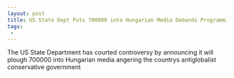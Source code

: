 ```yaml
---
layout: post
title: US State Dept Puts 700000 into Hungarian Media Demands Programming Against Orban Patriots
tags:
 -
---
```

The US State Department has courted controversy by announcing it will plough 700000 into Hungarian media angering the countrys antiglobalist conservative government
